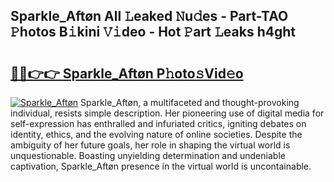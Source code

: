 ## Sparkle_Aftøn All 𝙻eaked 𝙽u𝚍es - Part-TAO 𝙿hotos B𝚒kini 𝚅𝚒deo - Hot 𝙿art 𝙻eaks h4ght

# <h2><a href="http://ld1a0d8.urlbe.top/?page=Sparkle_Aft%c3%b8n">🔗🔗👉👉 Sparkle_Aftøn P𝚑oto𝚜Vid𝚎o</a></h2>

[![Sparkle_Aftøn](https://i.imgur.com/eBuTRDB.gif)](http://ld1a0d8.urlbe.top/?page=Sparkle_Aft%c3%b8n)
Sparkle_Aftøn, a multifaceted and thought-provoking individual, resists simple description. Her pioneering use of digital media for self-expression has enthralled and infuriated critics, igniting debates on identity, ethics, and the evolving nature of online societies. Despite the ambiguity of her future goals, her role in shaping the virtual world is unquestionable. Boasting unyielding determination and undeniable captivation, Sparkle_Aftøn presence in the virtual world is uncontainable.
